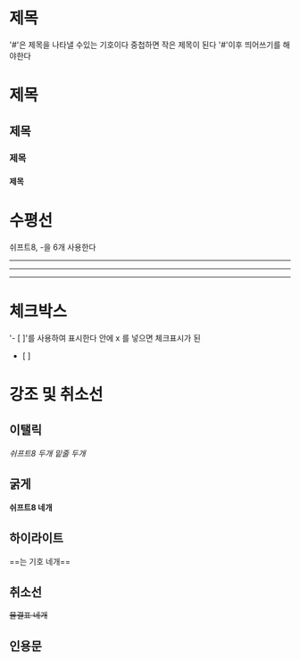 # 제목
'#'은 제목을 나타낼 수있는 기호이다
중첩하면 작은 제목이 된다 '#'이후 띄어쓰기를 해야한다
# 제목
## 제목
### 제목
#### 제목

# 수평선
쉬프트8, -을 6개 사용한다
******
------
---

# 체크박스
'- [ ]'를 사용하여 표시한다
안에 x 를 넣으면 체크표시가 된
- [ ] 

# 강조 및 취소선
## 이탤릭
*쉬프트8 두개*
_밑줄 두개_

## 굵게
**쉬프트8 네개**

## 하이라이트
==는 기호 네개==

## 취소선
~~물결표 네개~~

## 인용문

